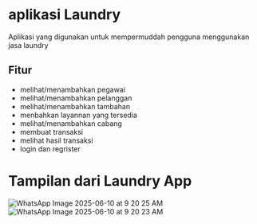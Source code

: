 # aplikasi Laundry

Aplikasi yang digunakan untuk mempermuddah pengguna menggunakan jasa laundry

## Fitur
- melihat/menambahkan pegawai
- melihat/menambahkan pelanggan
- melihat/menambahkan tambahan
- menbahkan layannan yang tersedia
- melihat/menambahkan cabang
- membuat transaksi
- melihat hasil transaksi
- login dan regrister

# Tampilan dari Laundry App
![WhatsApp Image 2025-06-10 at 9 20 25 AM](https://github.com/user-attachments/assets/342a2c1c-c335-4e2b-b2fa-810970f8d188)
![WhatsApp Image 2025-06-10 at 9 20 23 AM](https://github.com/user-attachments/assets/1464d908-6c31-4a5b-b50e-fe957a45011f)
